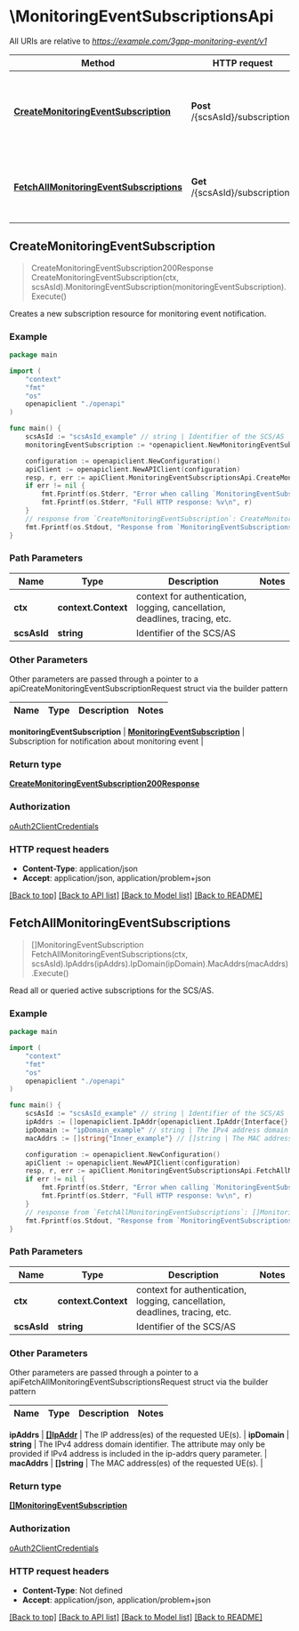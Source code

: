 # \MonitoringEventSubscriptionsApi

All URIs are relative to *https://example.com/3gpp-monitoring-event/v1*

Method | HTTP request | Description
------------- | ------------- | -------------
[**CreateMonitoringEventSubscription**](MonitoringEventSubscriptionsApi.md#CreateMonitoringEventSubscription) | **Post** /{scsAsId}/subscriptions | Creates a new subscription resource for monitoring event notification.
[**FetchAllMonitoringEventSubscriptions**](MonitoringEventSubscriptionsApi.md#FetchAllMonitoringEventSubscriptions) | **Get** /{scsAsId}/subscriptions | Read all or queried active subscriptions for the SCS/AS.



## CreateMonitoringEventSubscription

> CreateMonitoringEventSubscription200Response CreateMonitoringEventSubscription(ctx, scsAsId).MonitoringEventSubscription(monitoringEventSubscription).Execute()

Creates a new subscription resource for monitoring event notification.

### Example

```go
package main

import (
    "context"
    "fmt"
    "os"
    openapiclient "./openapi"
)

func main() {
    scsAsId := "scsAsId_example" // string | Identifier of the SCS/AS
    monitoringEventSubscription := *openapiclient.NewMonitoringEventSubscription("NotificationDestination_example", *openapiclient.NewMonitoringType()) // MonitoringEventSubscription | Subscription for notification about monitoring event

    configuration := openapiclient.NewConfiguration()
    apiClient := openapiclient.NewAPIClient(configuration)
    resp, r, err := apiClient.MonitoringEventSubscriptionsApi.CreateMonitoringEventSubscription(context.Background(), scsAsId).MonitoringEventSubscription(monitoringEventSubscription).Execute()
    if err != nil {
        fmt.Fprintf(os.Stderr, "Error when calling `MonitoringEventSubscriptionsApi.CreateMonitoringEventSubscription``: %v\n", err)
        fmt.Fprintf(os.Stderr, "Full HTTP response: %v\n", r)
    }
    // response from `CreateMonitoringEventSubscription`: CreateMonitoringEventSubscription200Response
    fmt.Fprintf(os.Stdout, "Response from `MonitoringEventSubscriptionsApi.CreateMonitoringEventSubscription`: %v\n", resp)
}
```

### Path Parameters


Name | Type | Description  | Notes
------------- | ------------- | ------------- | -------------
**ctx** | **context.Context** | context for authentication, logging, cancellation, deadlines, tracing, etc.
**scsAsId** | **string** | Identifier of the SCS/AS | 

### Other Parameters

Other parameters are passed through a pointer to a apiCreateMonitoringEventSubscriptionRequest struct via the builder pattern


Name | Type | Description  | Notes
------------- | ------------- | ------------- | -------------

 **monitoringEventSubscription** | [**MonitoringEventSubscription**](MonitoringEventSubscription.md) | Subscription for notification about monitoring event | 

### Return type

[**CreateMonitoringEventSubscription200Response**](CreateMonitoringEventSubscription200Response.md)

### Authorization

[oAuth2ClientCredentials](../README.md#oAuth2ClientCredentials)

### HTTP request headers

- **Content-Type**: application/json
- **Accept**: application/json, application/problem+json

[[Back to top]](#) [[Back to API list]](../README.md#documentation-for-api-endpoints)
[[Back to Model list]](../README.md#documentation-for-models)
[[Back to README]](../README.md)


## FetchAllMonitoringEventSubscriptions

> []MonitoringEventSubscription FetchAllMonitoringEventSubscriptions(ctx, scsAsId).IpAddrs(ipAddrs).IpDomain(ipDomain).MacAddrs(macAddrs).Execute()

Read all or queried active subscriptions for the SCS/AS.

### Example

```go
package main

import (
    "context"
    "fmt"
    "os"
    openapiclient "./openapi"
)

func main() {
    scsAsId := "scsAsId_example" // string | Identifier of the SCS/AS
    ipAddrs := []openapiclient.IpAddr{openapiclient.IpAddr{Interface{}: new(interface{})}} // []IpAddr | The IP address(es) of the requested UE(s). (optional)
    ipDomain := "ipDomain_example" // string | The IPv4 address domain identifier. The attribute may only be provided if IPv4 address is included in the ip-addrs query parameter. (optional)
    macAddrs := []string{"Inner_example"} // []string | The MAC address(es) of the requested UE(s). (optional)

    configuration := openapiclient.NewConfiguration()
    apiClient := openapiclient.NewAPIClient(configuration)
    resp, r, err := apiClient.MonitoringEventSubscriptionsApi.FetchAllMonitoringEventSubscriptions(context.Background(), scsAsId).IpAddrs(ipAddrs).IpDomain(ipDomain).MacAddrs(macAddrs).Execute()
    if err != nil {
        fmt.Fprintf(os.Stderr, "Error when calling `MonitoringEventSubscriptionsApi.FetchAllMonitoringEventSubscriptions``: %v\n", err)
        fmt.Fprintf(os.Stderr, "Full HTTP response: %v\n", r)
    }
    // response from `FetchAllMonitoringEventSubscriptions`: []MonitoringEventSubscription
    fmt.Fprintf(os.Stdout, "Response from `MonitoringEventSubscriptionsApi.FetchAllMonitoringEventSubscriptions`: %v\n", resp)
}
```

### Path Parameters


Name | Type | Description  | Notes
------------- | ------------- | ------------- | -------------
**ctx** | **context.Context** | context for authentication, logging, cancellation, deadlines, tracing, etc.
**scsAsId** | **string** | Identifier of the SCS/AS | 

### Other Parameters

Other parameters are passed through a pointer to a apiFetchAllMonitoringEventSubscriptionsRequest struct via the builder pattern


Name | Type | Description  | Notes
------------- | ------------- | ------------- | -------------

 **ipAddrs** | [**[]IpAddr**](IpAddr.md) | The IP address(es) of the requested UE(s). | 
 **ipDomain** | **string** | The IPv4 address domain identifier. The attribute may only be provided if IPv4 address is included in the ip-addrs query parameter. | 
 **macAddrs** | **[]string** | The MAC address(es) of the requested UE(s). | 

### Return type

[**[]MonitoringEventSubscription**](MonitoringEventSubscription.md)

### Authorization

[oAuth2ClientCredentials](../README.md#oAuth2ClientCredentials)

### HTTP request headers

- **Content-Type**: Not defined
- **Accept**: application/json, application/problem+json

[[Back to top]](#) [[Back to API list]](../README.md#documentation-for-api-endpoints)
[[Back to Model list]](../README.md#documentation-for-models)
[[Back to README]](../README.md)

